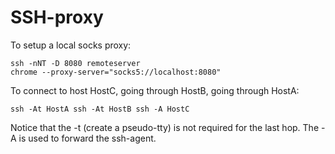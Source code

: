 # SSH-proxy

To setup a local socks proxy:

    ssh -nNT -D 8080 remoteserver
    chrome --proxy-server="socks5://localhost:8080"

To connect to host HostC, going through HostB, going through HostA:

    ssh -At HostA ssh -At HostB ssh -A HostC

Notice that the -t (create a pseudo-tty) is not required for the last
hop. The -A is used to forward the ssh-agent.
